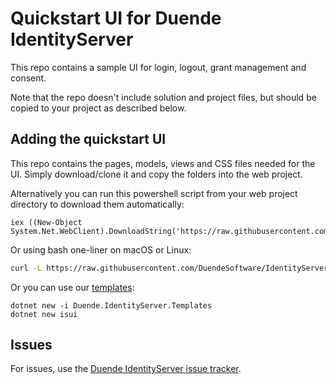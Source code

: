 # Quickstart UI for Duende IdentityServer
This repo contains a sample UI for login, logout, grant management and consent.

Note that the repo doesn't include solution and project files, but should be copied to your project as described below.

## Adding the quickstart UI
This repo contains the pages, models, views and CSS files needed for the UI. Simply download/clone it and copy the folders into the web project.

Alternatively you can run this powershell script from your web project directory to download them automatically:

```
iex ((New-Object System.Net.WebClient).DownloadString('https://raw.githubusercontent.com/DuendeSoftware/IdentityServer.Quickstart.UI/main/getmain.ps1'))
```

Or using bash one-liner on macOS or Linux:

```bash
curl -L https://raw.githubusercontent.com/DuendeSoftware/IdentityServer.Quickstart.UI/main/getmain.sh | bash
```

Or you can use our [templates](https://github.com/DuendeSoftware/IdentityServer.Templates):

```
dotnet new -i Duende.IdentityServer.Templates
dotnet new isui
```

## Issues
For issues, use the [Duende IdentityServer issue tracker](https://github.com/DuendeSoftware/IdentityServer/issues).
